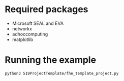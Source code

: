 # Required packages

- Microsoft SEAL and EVA
- networkx
- adhoccomputing
- matplotlib

# Running the example
```
python3 519ProjectTemplate/fhe_template_project.py
```